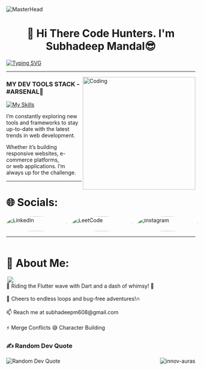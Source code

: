 ![MasterHead](https://user-images.githubusercontent.com/90236635/232446433-d5540fa2-fe28-4bb8-b929-cdb51fe61336.gif)
<h1 align="center">👋 Hi There Code Hunters. I'm Subhadeep Mandal😎 </h1>

[![Typing SVG](https://readme-typing-svg.demolab.com?font=Poppins&size=22&pause=1500&color=00FFC1&background=FF000004&multiline=true&width=1000&height=60&lines=%F0%9F%9A%80Welcome+To+My+Profile.+Here%2C+You'll+Find+A+Blend+of+My+Passions%2C+Experiences%2C+and+Insights.;I'm+Very+Excited+To+Share+My+Ideas.+Feel+Free+To+Explore+And+Dive+Into+The+Depth+of+Coding%F0%9F%94%A5)](https://git.io/typing-svg)
<hr style="border: 0px solid #000;">

<img align="right" alt="Coding" width="300" src="https://camo.githubusercontent.com/15857bd385b12298e036391e6b9644e481eb0903f46311126cb5f571df2b3686/68747470733a2f2f77686f736172676879612e6e65746c6966792e6170702f636f6e74656e742f67697068792e676966">

<h3>MY DEV TOOLS STACK - #ARSENAL🔧</h3>

[![My Skills](https://skillicons.dev/icons?i=c,cpp,python,html,css,javascript,react,django,anaconda,tensorflow,vscode,git,nodejs,ps&perline=7)](https://skillicons.dev)

<p>
  I’m constantly exploring new tools and frameworks to stay<br>
  up-to-date with the latest trends in web development.<br>
  
  Whether it’s building responsive websites, e-commerce platforms,<br>
  or web applications. I’m always up for the challenge.
</p>
<hr style="border: 0px solid #000;">

# 🌐 Socials:
<!-- Social Links -->
<div style="display: flex; gap: 15px; align-items: center;">
  <a href="https://www.linkedin.com/in/subhadeep-mandal-a0a7b7315/" target="_blank">
    <img src="https://img.shields.io/badge/LinkedIn-%230077B5.svg?logo=linkedin&logoColor=white" alt="LinkedIn" style="width: 160px; height: 40px; border-radius: 50%;">
  </a>
  <a href="https://leetcode.com/u/SUBHADEEP_MANDAL/" target="_blank">
    <img src="https://cdn.icon-icons.com/icons2/2530/PNG/512/leetcode_button_icon_151892.png" alt="LeetCode" style="width: 160px; height: 40px; border-radius: 50%;">
  </a>
  <a href="https://www.instagram.com/ig_subho_xd/" target="_blank">
    <img src="https://img.shields.io/badge/Instagram-%23E4405F.svg?logo=Instagram&logoColor=white" alt="Instagram" style="width: 160px; height: 40px; border-radius: 50%;">
  </a>
</div>
<hr style="border: 0px solid #000;">
<div style="display: flex; flex-direction: column;">
  
  # 💫 About Me:
  <img align="right" src="https://github-readme-stats.vercel.app/api/top-langs/?username=Subhadeep-Mandal&theme=radical&hide_border=false&include_all_commits=true&count_private=true&layout=compact">
  🌈 Riding the Flutter wave with Dart and a dash of whimsy! 🎨<br><br>
  🚀 Cheers to endless loops and bug-free adventures!🔥<br><br>
  📫 Reach me at subhadeepm608@gmail.com<br><br>
  ⚡ Merge Conflicts 😅 Character Building
  
</div>

  ### ✍️ Random Dev Quote
<img align="left" src="https://quotes-github-readme.vercel.app/api?type=horizontal&theme=highcontrast" alt="Random Dev Quote" style="width: auto;"/>

<p align="right"> <img src="https://komarev.com/ghpvc/?username=Subhadeep-Mandal&label=Profile%20views&color=0e75b6&style=flat" alt="innov-auras" /> </p>
